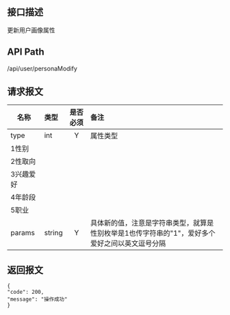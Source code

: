 ## 接口描述
更新用户画像属性
## API Path
/api/user/personaModify
## 请求报文
|名称         |类型           |是否必须   |备注                                 |
|-------------|:--------------|:---------:|:------------------------------------|
|type    |int    |Y    |属性类型    |
|1性别    |    |    |    |
|2性取向    |    |    |    |
|3兴趣爱好    |    |    |    |
|4年龄段    |    |    |    |
|5职业    |    |    |    |
|params    |string    |Y    |具体新的值，注意是字符串类型，就算是性别枚举是1也传字符串的"1"，爱好多个爱好之间以英文逗号分隔    |
## 返回报文
    {
    "code": 200,
    "message": "操作成功"
    }
